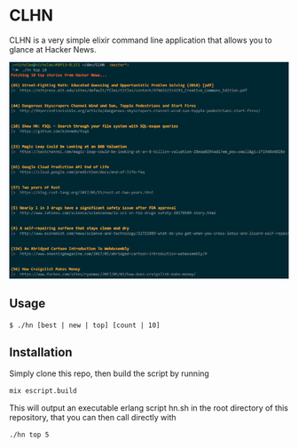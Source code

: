 # CLHN

CLHN is a very simple elixir command line application that allows you to glance at Hacker News.

![screenshot](assets/screenshot.png)

## Usage
```
$ ./hn [best | new | top] [count | 10]
```

## Installation

Simply clone this repo, then build the script by running

```bash
mix escript.build
```

This will output an executable erlang script hn.sh in the root directory of this repository, that you can then call directly with
```bash
./hn top 5
```
